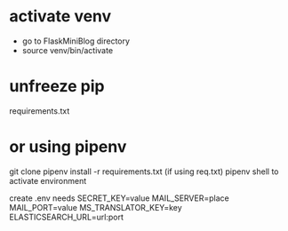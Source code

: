 # activate venv
- go to FlaskMiniBlog directory
- source venv/bin/activate


# unfreeze pip
requirements.txt


# or using pipenv
git clone
pipenv install -r requirements.txt (if using req.txt)
pipenv shell to activate environment

create .env
  needs 
  SECRET_KEY=value
  MAIL_SERVER=place
  MAIL_PORT=value
  MS_TRANSLATOR_KEY=key
  ELASTICSEARCH_URL=url:port